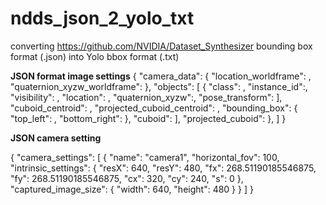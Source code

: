 # ndds_json_2_yolo_txt
converting https://github.com/NVIDIA/Dataset_Synthesizer bounding box format (.json) into Yolo bbox format (.txt)

**JSON format image settings**
{
	"camera_data":
	{
		"location_worldframe": ,
		"quaternion_xyzw_worldframe":
	},
	"objects": [
		{
			"class": ,
			"instance_id":,
			"visibility": ,
			"location": ,
			"quaternion_xyzw":,
			"pose_transform": 
			],
			"cuboid_centroid": ,
			"projected_cuboid_centroid": ,
			"bounding_box":
			{
				"top_left": ,
				"bottom_right": 
			},
			"cuboid":
			],
			"projected_cuboid": 
		},
	]
}


**JSON camera setting**

{
	"camera_settings": [
		{
			"name": "camera1",
			"horizontal_fov": 100,
			"intrinsic_settings":
			{
				"resX": 640,
				"resY": 480,
				"fx": 268.51190185546875,
				"fy": 268.51190185546875,
				"cx": 320,
				"cy": 240,
				"s": 0
			},
			"captured_image_size":
			{
				"width": 640,
				"height": 480
			}
		}
	]
}
